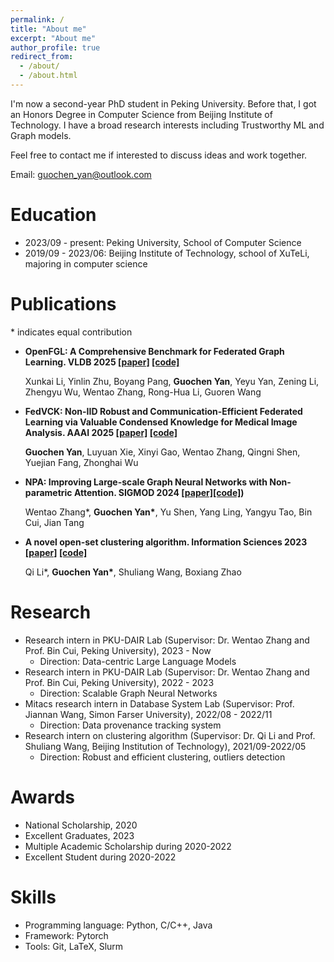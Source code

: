 ```yaml
---
permalink: /
title: "About me"
excerpt: "About me"
author_profile: true
redirect_from: 
  - /about/
  - /about.html
---
```




I'm now a second-year PhD student in Peking University. Before that, I got an Honors Degree in Computer Science from Beijing Institute of Technology. I have a broad research interests including Trustworthy ML and Graph models.

Feel free to contact me if interested to discuss ideas and work together.



Email: guochen_yan@outlook.com



Education
======
- 2023/09 - present: Peking University, School of Computer Science
- 2019/09 - 2023/06: Beijing Institute of Technology, school of XuTeLi, majoring in computer science



# Publications

\* indicates equal contribution

- **OpenFGL: A Comprehensive Benchmark for Federated Graph Learning. VLDB 2025 [[paper]](https://arxiv.org/abs/2408.16288) [[code]](https://github.com/xkLi-Allen/OpenFGL)** 

  Xunkai Li, Yinlin Zhu, Boyang Pang, **Guochen Yan**, Yeyu Yan, Zening Li, Zhengyu Wu, Wentao Zhang, Rong-Hua Li, Guoren Wang

- **FedVCK: Non-IID Robust and Communication-Efficient Federated Learning via Valuable Condensed Knowledge for Medical Image Analysis. AAAI 2025 [[paper]](https://arxiv.org/abs/2412.18557) [[code]](https://github.com/Youth-49/FedVCK_2024)** 

  **Guochen Yan**, Luyuan Xie, Xinyi Gao, Wentao Zhang, Qingni Shen, Yuejian Fang, Zhonghai Wu

- **NPA: Improving Large-scale Graph Neural Networks with Non-parametric Attention. SIGMOD 2024 [[paper]](https://dl.acm.org/doi/abs/10.1145/3626246.3653399)[[code]](https://github.com/Youth-49/NPA))**

  Wentao Zhang\*, **Guochen Yan\***, Yu Shen, Yang Ling, Yangyu Tao, Bin Cui, Jian Tang

- **A novel open-set clustering algorithm. Information Sciences 2023 [[paper]](https://www.sciencedirect.com/science/article/pii/S0020025523011465) [[code]](https://github.com/Youth-49/2023-DOS-IN)** 

  Qi Li\*, **Guochen Yan\***, Shuliang Wang, Boxiang Zhao



# Research

- Research intern in PKU-DAIR Lab (Supervisor: Dr. Wentao Zhang and Prof. Bin Cui, Peking University), 2023 - Now
  - Direction: Data-centric Large Language Models
- Research intern in PKU-DAIR Lab (Supervisor: Dr. Wentao Zhang and Prof. Bin Cui, Peking University), 2022 - 2023
  - Direction: Scalable Graph Neural Networks
- Mitacs research intern in Database System Lab (Supervisor: Prof. Jiannan Wang, Simon Farser University), 2022/08 - 2022/11
  - Direction: Data provenance tracking system
- Research intern on clustering algorithm (Supervisor: Dr. Qi Li and Prof. Shuliang Wang, Beijing Institution of Technology), 2021/09-2022/05
  - Direction: Robust and efficient clustering, outliers detection





# Awards

- National Scholarship, 2020
- Excellent Graduates, 2023
- Multiple Academic Scholarship during 2020-2022
- Excellent Student during 2020-2022



# Skills

- Programming language: Python, C/C++, Java
- Framework: Pytorch
- Tools: Git, LaTeX, Slurm
